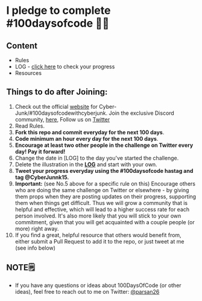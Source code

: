 # I pledge to complete #100daysofcode 🧑‍💻

## Content
* Rules
* LOG - [click here](LOG.md) to check your progress
* Resources

## Things to do after Joining:
1. Check out the official [website](https://sites.google.com/view/cyb3rjunk/home) for Cyber-Junk/#100daysofcodewithcyberjunk. Join the exclusive Discord community, [here](https://discord.gg/ZmCmkw2enz), Follow us on [Twitter](https://twitter.com/CyberJunk15)
2. Read Rules.
3. **Fork this repo and commit everyday for the next 100 days**.
4.  **Code minimum an hour every day for the next 100 days**.
5.  **Encourage at least two other people in the challenge on Twitter every day! Pay it forward!**
6.  Change the date in [LOG] to the day you've started the challenge.
7.  Delete the illustration in the [**LOG**](LOG.md) and start with your own.
8.  **Tweet your progress everyday using the #100daysofcode hastag and tag @CyberJunnk15.**
9.  **Important:** (see No.5 above for a specific rule on this) Encourage others who are doing the same challenge on Twitter or elsewhere - by giving them props when they are posting updates on their progress, supporting them when things get difficult. Thus we will grow a community that is helpful and effective, which will lead to a higher success rate for each person involved. It's also more likely that you will stick to your own commitment, given that you will get acquainted with a couple people (or more) right away.
10.  If you find a great, helpful resource that others would benefit from, either submit a Pull Request to add it to the repo, or just tweet at me (see info below)

## NOTE🗒️
* If you have any questions or ideas about 100DaysOfCode (or other ideas), feel free to reach out to me on Twitter: [@parsan26](https://twitter.com/parsan26)
